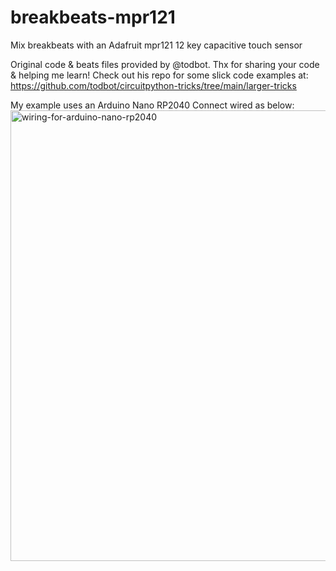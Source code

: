 # breakbeats-mpr121
Mix breakbeats with an Adafruit mpr121 12 key capacitive touch sensor

Original code & beats files provided by @todbot. Thx for sharing your code & helping me learn!
Check out his repo for some slick code examples at: https://github.com/todbot/circuitpython-tricks/tree/main/larger-tricks

My example uses an Arduino Nano RP2040 Connect wired as below:
<img width="721" alt="wiring-for-arduino-nano-rp2040" src="https://user-images.githubusercontent.com/20801687/154826736-339f519d-eb4a-4cdc-a673-c53346ff3e03.png">
